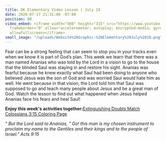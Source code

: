 ```yaml
---
title: DK Elementary Video Lesson | July 18
date: 2020-07-17 21:31:00 -07:00
position: 80
video_embed: <iframe width="560" height="315" src="https://www.youtube.com/embed/bBPJlvAjn6I"
  frameborder="0" allow="accelerometer; autoplay; encrypted-media; gyroscope; picture-in-picture"
  allowfullscreen></iframe>
small_image: "/uploads/Website%20Graphic-%20Elementary%20July%2018.png"
---
```


Fear can be a strong feeling that can seem to stop you in your tracks even when we know it is part of God’s plan. This week we learn that there was a man named Ananias who was told by the Lord in a vision to go to the house that the blinded Saul was staying in and restore his sight. Ananias was fearful because he knew exactly what Saul had been doing to anyone who believed Jesus was the son of God and was worried Saul would hate him as well. He went because in that vision, the Lord told him that Saul was supposed to go and teach many people about Jesus and be a great man of God. Watch the lesson to find out what happened when Jesus helped Ananias face his fears and heal Saul!

**Enjoy this week's activities together:**[Extinguishing Doubts Match](https://drive.google.com/file/d/1_BdSpNBYsUQTiVQcaQb-AGZd2LiFZly3/view?usp=sharing)
[Colossians 3:15 Coloring Page](https://drive.google.com/file/d/1aAl5J-J0O9j7DdmK0xRpeyhKsRqroFX8/view?usp=sharing)

*" But the Lord said to Ananias, " Go! this man is my chosen instrument to proclaim my name to the Gentiles and their kings and to the people of Israel." Acts 9:15*
